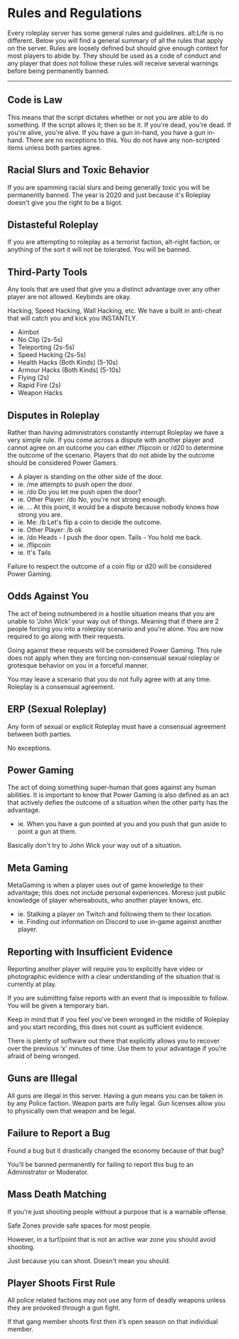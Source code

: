 # Rules and Regulations
Every roleplay server has some general rules and guidelines. alt:Life is no different. Below you will find a general summary of all the rules that apply on the server. Rules are loosely defined but should give enough context for most players to abide by. They should be used as a code of conduct and any player that does not follow these rules will receive several warnings before being permanently banned.

---

## Code is Law
This means that the script dictates whether or not you are able to do something. If the script allows it; then so be it. If you're dead, you're dead. If you're alive, you're alive. If you have a gun in-hand, you have a gun in-hand. There are no exceptions to this. You do not have any non-scripted items unless both parties agree.

## Racial Slurs and Toxic Behavior
If you are spamming racial slurs and being generally toxic you will be permanently banned. The year is 2020 and just because it's Roleplay doesn't give you the right to be a bigot.

## Distasteful Roleplay
If you are attempting to roleplay as a terrorist faction, alt-right faction, or anything of the sort it will not be tolerated. You will be banned.

## Third-Party Tools
Any tools that are used that give you a distinct advantage over any other player are not allowed. Keybinds are okay.

Hacking, Speed Hacking, Wall Hacking, etc.
We have a built in anti-cheat that will catch you and kick you INSTANTLY.

* Aimbot
* No Clip (2s-5s)
* Teleporting (2s-5s)
* Speed Hacking (2s-5s)
* Health Hacks (Both Kinds) (5-10s)
* Armour Hacks (Both Kinds) (5-10s)
* Flying (2s)
* Rapid Fire (2s)
* Weapon Hacks

## Disputes in Roleplay
Rather than having administrators constantly interrupt Roleplay we have a very simple rule. If you come across a dispute with another player and cannot agree on an outcome you can either /flipcoin or /d20 to determine the outcome of the scenario. Players that do not abide by the outcome should be considered Power Gamers.

* A player is standing on the other side of the door.
* ie. /me attempts to push open the door.
* ie. /do Do you let me push open the door?
* ie. Other Player: /do No, you're not strong enough.
* ie. ... At this point, it would be a dispute because nobody knows how strong you are.
* ie. Me: /b Let's flip a coin to decide the outcome.
* ie. Other Player: /b ok
* ie. /do Heads - I push the door open. Tails - You hold me back.
* ie. /flipcoin
* ie. It's Tails

Failure to respect the outcome of a coin flip or d20 will be considered Power Gaming.

## Odds Against You
The act of being outnumbered in a hostile situation means that you are unable to 'John Wick' your way out of things. Meaning that if there are 2 people forcing you into a roleplay scenario and you're alone. You are now required to go along with their requests. 

Going against these requests will be considered Power Gaming. This rule does not apply when they are forcing non-consensual sexual roleplay or grotesque behavior on you in a forceful manner. 

You may leave a scenario that you do not fully agree with at any time.
Roleplay is a consensual agreement.

## ERP (Sexual Roleplay)
Any form of sexual or explicit Roleplay must have a consensual agreement between both parties. 

No exceptions.

## Power Gaming
The act of doing something super-human that goes against any human abilities. It is important to know that Power Gaming is also defined as an act that actively defies the outcome of a situation when the other party has the advantage.

* ie. When you have a gun pointed at you and you push that gun aside to point a gun at them.

Basically don't try to John Wick your way out of a situation.

## Meta Gaming
MetaGaming is when a player uses out of game knowledge to their advantage; this does not include personal experiences. Moreso just public knowledge of player whereabouts, who another player knows, etc.

* ie. Stalking a player on Twitch and following them to their location.
* ie. Finding out information on Discord to use in-game against another player.

## Reporting with Insufficient Evidence
Reporting another player will require you to explicitly have video or photographic evidence with a clear understanding of the situation that is currently at play. 

If you are submitting false reports with an event that is impossible to follow. You will be given a temporary ban. 

Keep in mind that if you feel you've been wronged in the middle of Roleplay and you start recording, this does not count as sufficient evidence.

There is plenty of software out there that explicitly allows you to recover over the previous ‘x’ minutes of time. Use them to your advantage if you’re afraid of being wronged.

## Guns are Illegal
All guns are illegal in this server. 
Having a gun means you can be taken in by any Police faction.
Weapon parts are fully legal.
Gun licenses allow you to physically own that weapon and be legal.

## Failure to Report a Bug
Found a bug but it drastically changed the economy because of that bug? 

You'll be banned permanently for failing to report this bug to an Administrator or Moderator.

## Mass Death Matching
If you're just shooting people without a purpose that is a warnable offense.

Safe Zones provide safe spaces for most people. 

However, in a turf/point that is not an active war zone you should avoid shooting.

Just because you can shoot. Doesn't mean you should.

## Player Shoots First Rule
All police related factions may not use any form of deadly weapons unless they are provoked through a gun fight.

If that gang member shoots first then it’s open season on that individual member.
